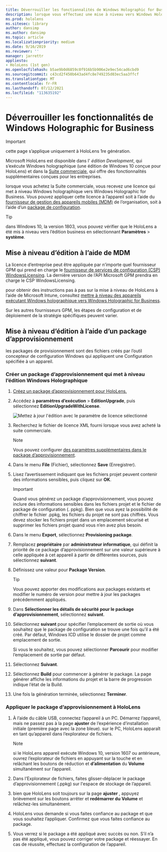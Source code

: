 ```yaml
---
title: Déverrouiller les fonctionnalités de Windows Holographic for Business
description: lorsque vous effectuez une mise à niveau vers Windows Holographic for Business, HoloLens fournit des fonctionnalités supplémentaires conçues pour l’entreprise.
ms.prod: hololens
ms.sitesec: library
author: dansimp
ms.author: dansimp
ms.topic: article
ms.localizationpriority: medium
ms.date: 9/16/2019
ms.reviewer: ''
manager: jarrettr
appliesto:
- HoloLens (1st gen)
ms.openlocfilehash: b5ae9b0d6859c0f916b5b906e2e9ec54cad6cbd9
ms.sourcegitcommit: c43cd2f450b643ad4fc8e749235d03ec5aa3ffcf
ms.translationtype: MT
ms.contentlocale: fr-FR
ms.lasthandoff: 07/12/2021
ms.locfileid: "113635192"
---
```

# <a name="unlock-windows-holographic-for-business-features"></a>Déverrouiller les fonctionnalités de Windows Holographic for Business

> [!IMPORTANT]
> cette page s’applique uniquement à HoloLens 1re génération.

Microsoft HoloLens est disponible dans l' *édition Development*, qui s’exécute Windows holographique (une édition de Windows 10 conçue pour HoloLens) et dans la [Suite commerciale](hololens-commercial-features.md), qui offre des fonctionnalités supplémentaires conçues pour les entreprises.

lorsque vous achetez la Suite commerciale, vous recevez une licence qui met à niveau Windows holographique vers Windows Holographic for Business. Vous pouvez appliquer cette licence à l’appareil soit à l’aide du [fournisseur de gestion des appareils mobiles (MDM)](#edition-upgrade-by-using-mdm) de l’organisation, soit à l’aide d’un [package de configuration](#edition-upgrade-by-using-a-provisioning-package).

> [!TIP]
> dans Windows 10, la version 1803, vous pouvez vérifier que le HoloLens a été mis à niveau vers l’édition business en sélectionnant **Paramètres**  >  **système**.

## <a name="edition-upgrade-by-using-mdm"></a>Mise à niveau d’édition à l’aide de MDM

La licence d’entreprise peut être appliquée par n’importe quel fournisseur GPM qui prend en charge le [fournisseur de services de configuration (CSP) WindowsLicensing](https://msdn.microsoft.com/library/windows/hardware/dn904983.aspx). La dernière version de l’API Microsoft GPM prendra en charge le CSP WindowsLicensing.

pour obtenir des instructions pas à pas sur la mise à niveau de HoloLens à l’aide de Microsoft Intune, consultez [mettre à niveau des appareils exécutant Windows holographique vers Windows Holographic for Business](/intune/holographic-upgrade).

 Sur les autres fournisseurs GPM, les étapes de configuration et de déploiement de la stratégie spécifiques peuvent varier.

## <a name="edition-upgrade-by-using-a-provisioning-package"></a>Mise à niveau d’édition à l’aide d’un package d’approvisionnement

les packages de provisionnement sont des fichiers créés par l’outil concepteur de configuration Windows qui appliquent une Configuration spécifiée à un appareil.

### <a name="create-a-provisioning-package-that-upgrades-the-windows-holographic-edition"></a>Créer un package d’approvisionnement qui met à niveau l’édition Windows Holographique

1. [Créez un package d’approvisionnement pour HoloLens.](hololens-provisioning.md)
1. Accédez à **paramètres d’exécution**  >  **EditionUpgrade**, puis sélectionnez **EditionUpgradeWithLicense**.

    ![Mettez à jour l'édition avec le paramètre de licence sélectionné](images/icd1.png)

1. Recherchez le fichier de licence XML fourni lorsque vous avez acheté la suite commerciale.

    > [!NOTE]
    > Vous pouvez configurer [des paramètres supplémentaires dans le package d’approvisionnement](hololens-provisioning.md).

1. Dans le menu **File** (Fichier), sélectionnez **Save** (Enregistrer). 

1. Lisez l’avertissement indiquant que les fichiers projet peuvent contenir des informations sensibles, puis cliquez sur **OK**.

    > [!IMPORTANT]
    > Quand vous générez un package d’approvisionnement, vous pouvez inclure des informations sensibles dans les fichiers projet et le fichier de package de configuration (. ppkg). Bien que vous ayez la possibilité de chiffrer le fichier .ppkg, les fichiers du projet ne sont pas chiffrés. Vous devez stocker les fichiers projet dans un emplacement sécurisé et supprimer les fichiers projet quand vous n’en avez plus besoin.

1. Dans le menu **Export**, sélectionnez **Provisioning package**.

1. Remplacez **propriétaire** par **administrateur informatique**, qui définit la priorité de ce package d’approvisionnement sur une valeur supérieure à celle appliquée à cet appareil à partir de différentes sources, puis sélectionnez **suivant**.

1. Définissez une valeur pour **Package Version**.

    > [!TIP]
    > Vous pouvez apporter des modifications aux packages existants et modifier le numéro de version pour mettre à jour les packages précédemment appliqués.

1. Dans **Sélectionner les détails de sécurité pour le package d’approvisionnement**, sélectionnez **suivant**.

1. Sélectionnez **suivant** pour spécifier l’emplacement de sortie où vous souhaitez que le package de configuration se trouve une fois qu’il a été créé. Par défaut, Windows ICD utilise le dossier de projet comme emplacement de sortie.

    Si vous le souhaitez, vous pouvez sélectionner **Parcourir** pour modifier l’emplacement de sortie par défaut.

1. Sélectionnez **Suivant**.

1. Sélectionnez **Build** pour commencer à générer le package. La page générer affiche les informations du projet et la barre de progression indique l’état de la Build.

1. Une fois la génération terminée, sélectionnez **Terminer**.

### <a name="apply-the-provisioning-package-to-hololens"></a>Appliquer le package d’approvisionnement à HoloLens

1. À l’aide du câble USB, connectez l’appareil à un PC. Démarrez l’appareil, mais ne passez pas à la page **ajuster** de l’expérience d’installation initiale (première page avec la zone bleue). sur le PC, HoloLens apparaît en tant qu’appareil dans l’explorateur de fichiers.

    > [!NOTE]
    > si le HoloLens appareil exécute Windows 10, version 1607 ou antérieure, ouvrez l’explorateur de fichiers en appuyant sur la touche et en relâchant les boutons de réduction et **d’alimentation** du **Volume** simultanément sur l’appareil.

1. Dans l’Explorateur de fichiers, faites glisser-déplacer le package d’approvisionnement (.ppkg) sur l'espace de stockage de l’appareil.

1. bien que HoloLens soit toujours sur la page **ajuster** , appuyez brièvement sur les boutons arrêter et **redémarrer du** **Volume** et relâchez-les simultanément.

1. HoloLens vous demande si vous faites confiance au package et que vous souhaitez l’appliquer. Confirmez que vous faites confiance au package.

1. Vous verrez si le package a été appliqué avec succès ou non. S’il n’a pas été appliqué, vous pouvez corriger votre package et réessayer. En cas de réussite, effectuez la configuration de l’appareil.
